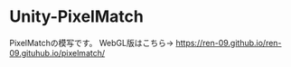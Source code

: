 # Unity-PixelMatch
PixelMatchの模写です。
WebGL版はこちら→
https://ren-09.github.io/ren-09.gituhub.io/pixelmatch/
